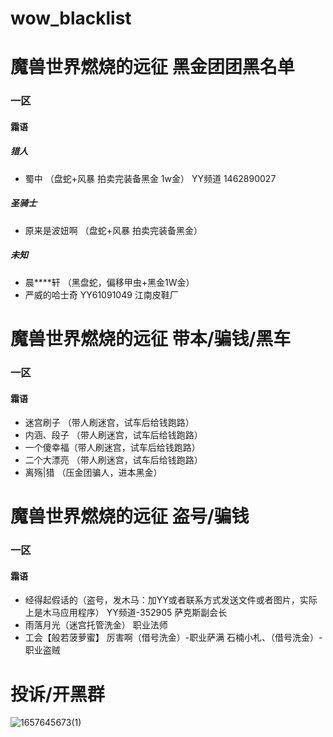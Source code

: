 # wow_blacklist
# 魔兽世界燃烧的远征 黑金团团黑名单

### 一区
#### 霜语

##### 猎人
- 蜀中 （盘蛇+风暴 拍卖完装备黑金 1w金）
 YY频道 1462890027

##### 圣骑士
- 原来是波妞啊 （盘蛇+风暴 拍卖完装备黑金）

##### 未知
- 晨****轩 （黑盘蛇，偏移甲虫+黑金1W金）
- 严威的哈士奇 YY61091049 江南皮鞋厂

# 魔兽世界燃烧的远征 带本/骗钱/黑车
### 一区
#### 霜语
- 迷宫刷子 （带人刷迷宫，试车后给钱跑路）
- 内涵、段子 （带人刷迷宫，试车后给钱跑路）
- 一个傻幸福（带人刷迷宫，试车后给钱跑路）
- 二个大漂亮 （带人刷迷宫，试车后给钱跑路）
- 离殇|猎 （压金团骗人，进本黑金）

# 魔兽世界燃烧的远征 盗号/骗钱

### 一区
#### 霜语
- 经得起假话的（盗号，发木马：加YY或者联系方式发送文件或者图片，实际上是木马应用程序） YY频道-352905 萨克斯副会长
- 雨落月光（迷宫托管洗金） 职业法师
- 工会【般若菠萝蜜】  厉害啊（借号洗金）-职业萨满   石楠小札、（借号洗金）-职业盗贼


# 投诉/开黑群

![1657645673(1)](https://user-images.githubusercontent.com/44835063/178551623-03f10bbf-4beb-4641-baf6-795694de8a60.png)

